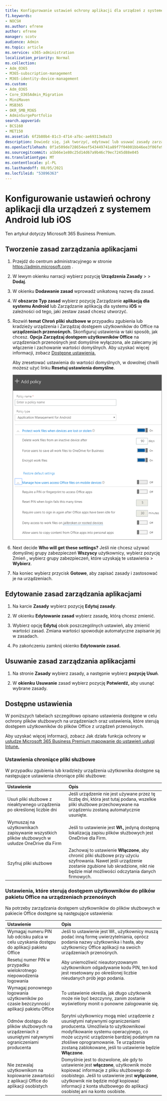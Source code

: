 ```yaml
---
title: Konfigurowanie ustawień ochrony aplikacji dla urządzeń z systemem Android lub iOS
f1.keywords:
- NOCSH
ms.author: efrene
author: efrene
manager: scotv
audience: Admin
ms.topic: article
ms.service: o365-administration
localization_priority: Normal
ms.collection:
- Adm_O365
- M365-subscription-management
- M365-identity-device-management
ms.custom:
- Adm_O365
- Core_O365Admin_Migration
- MiniMaven
- MSB365
- OKR_SMB_M365
- AdminSurgePortfolio
search.appverid:
- BCS160
- MET150
ms.assetid: 6f2b80b4-81c3-4714-a7bc-ae69313e8a33
description: Dowiedz się, jak tworzyć, edytować lub usuwać zasady zarządzania aplikacją oraz jak chronić pliki służbowe na urządzeniach z systemem Android lub iOS.
ms.openlocfilehash: 0f1e509de728654eef543449741a89f7f04001bb46ee3f06fe9b96038650eb6f
ms.sourcegitcommit: a1b66e1e80c25d14d67a9b46c79ec7245d88e045
ms.translationtype: MT
ms.contentlocale: pl-PL
ms.lasthandoff: 08/05/2021
ms.locfileid: "53896363"
---
```

# <a name="set-app-protection-settings-for-android-or-ios-devices"></a>Konfigurowanie ustawień ochrony aplikacji dla urządzeń z systemem Android lub iOS

Ten artykuł dotyczy Microsoft 365 Business Premium.

## <a name="create-an-app-management-policy"></a>Tworzenie zasad zarządzania aplikacjami

1. Przejdź do centrum administracyjnego w stronie <a href="https://go.microsoft.com/fwlink/p/?linkid=837890" target="_blank">https://admin.microsoft.com</a> . 
    
2. W lewym okienku narracji wybierz pozycję **Urządzenia Zasady** \>  \> **Dodaj**.
  
3. W okienku **Dodawanie zasad** wprowadź unikatową nazwę dla zasad. 
    
4. W **obszarze Typ zasad** wybierz pozycję Zarządzanie **aplikacją dla systemu Android** lub Zarządzanie aplikacją dla systemu **iOS** w zależności od tego, jaki zestaw zasad chcesz utworzyć. 
    
5. Rozwiń **temat Chroń pliki służbowe w** przypadku zgubienia lub kradzieży urządzenia i Zarządzaj dostępem użytkowników do Office na **urządzeniach przenośnych.** Skonfiguruj ustawienia w taki sposób, jak chcesz. **Opcja Zarządzaj dostępem użytkowników Office** na  urządzeniach przenośnych jest domyślnie wyłączona,  ale zalecamy jej włączenie i zachowanie wartości domyślnych. Aby uzyskać więcej informacji, zobacz [Dostępne ustawienia.](#available-settings) 
    
    Aby zresetować ustawienia do wartości domyślnych, w dowolnej chwili możesz użyć linku **Resetuj ustawienia domyślne**. 
    
    ![Screenshot of Create a policy with Application management for Android selected](../media/eabbe06d-ac0a-4f3a-8630-68c808b1e662.png)
  
6. Next decide **Who will get these settings?** Jeśli nie chcesz używać domyślnej grupy zabezpieczeń **Wszyscy** użytkownicy, wybierz pozycję Zmień **,** wybierz grupy zabezpieczeń, które uzyskają te ustawienia \> **Wybierz**.
    
7. Na koniec wybierz przycisk **Gotowe**, aby zapisać zasady i zastosować je na urządzeniach. 
    
## <a name="edit-an-app-management-policy"></a>Edytowanie zasad zarządzania aplikacjami

1. Na karcie **Zasady** wybierz pozycję **Edytuj zasady**.
    
2. W okienku **Edytowanie zasad** wybierz zasadę, którą chcesz zmienić. 
    
3. Wybierz opcję **Edytuj** obok poszczególnych ustawień, aby zmienić wartości zasad. Zmiana wartości spowoduje automatyczne zapisanie jej w zasadach.
    
4. Po zakończeniu zamknij okienko **Edytowanie zasad.** 
    
## <a name="delete-an-app-management-policy"></a>Usuwanie zasad zarządzania aplikacjami

1. Na stronie **Zasady** wybierz zasady, a następnie wybierz **pozycję Usuń**.
    
2. W **okienku Usuwanie** zasad wybierz pozycję **Potwierdź,** aby usunąć wybrane zasady. 
    
## <a name="available-settings"></a>Dostępne ustawienia

W poniższych tabelach szczegółowo opisano ustawienia dostępne w celu ochrony plików służbowych na urządzeniach oraz ustawienia, które sterują dostępem użytkowników do plików Office z urządzeń przenośnych.
  
 Aby uzyskać więcej informacji, zobacz Jak działa funkcja ochrony w [usłudze Microsoft 365 Business Premium mapowanie do ustawień usługi Intune.](map-protection-features-to-intune-settings.md) 
  
### <a name="settings-that-protect-work-files"></a>Ustawienia chroniące pliki służbowe

W przypadku zgubienia lub kradzieży urządzenia użytkownika dostępne są następujące ustawienia chroniące pliki służbowe:


|Ustawienie  <br/> |Opis  <br/> |
|:-----|:-----|
|Usuń pliki służbowe z nieaktywnego urządzenia po określonej liczbie dni  <br/> |Jeśli urządzenie nie jest używane przez tę liczbę dni, która jest tutaj podana, wszelkie pliki służbowe przechowywane na urządzeniu zostaną automatycznie usunięte.  <br/> |
|Wymuszaj na użytkownikach zapisywanie wszystkich plików służbowych w usłudze OneDrive dla Firm  <br/> |Jeśli to ustawienie jest **Wł.,** jedyną dostępną lokalizacją zapisu plików służbowych jest OneDrive dla Firm.  <br/> |
|Szyfruj pliki służbowe  <br/> |Zachowaj to ustawienie **Włączone**, aby chronić pliki służbowe przy użyciu szyfrowania. Nawet jeśli urządzenie zostanie zgubione lub skradzione, nikt nie będzie miał możliwości odczytania danych firmowych.  <br/> |
   
### <a name="settings-that-control-how-users-access-office-files-on-mobile-devices"></a>Ustawienia, które sterują dostępem użytkowników do plików pakietu Office na urządzeniach przenośnych

Na potrzeby zarządzania dostępem użytkowników do plików służbowych w pakiecie Office dostępne są następujące ustawienia:


|Ustawienie  <br/> |Opis  <br/> |
|:-----|:-----|
|Wymagaj numeru PIN lub odcisku palca w celu uzyskania dostępu do aplikacji pakietu Office  <br/> |Jeśli to  ustawienie jest Wł., użytkownicy muszą podać inną formę uwierzytelniania, oprócz podania nazwy użytkownika i hasła, aby użytkownicy Office aplikacji na swoich urządzeniach przenośnych.<br/> |
|Resetuj numer PIN w przypadku wielokrotnego niepowodzenia logowania  <br/> |Aby uniemożliwić nieautoryzowanym użytkownikom odgadywanie kodu PIN, ten kod jest resetowany po określonej liczbie nieudanych prób jego podania.  <br/> |
|Wymagaj ponownego logowania użytkowników po czasie bezczynności aplikacji pakietu Office  <br/> |To ustawienie określa, jak długo użytkownik może nie być bezczynny, zanim zostanie wyświetlony monit o ponowne zalogowanie się.  <br/> |
|Odmów dostępu do plików służbowych na urządzeniach z usuniętymi natywnymi ograniczeniami producenta  <br/> |Sprytni użytkownicy mogą mieć urządzenie z usuniętymi natywnymi ograniczeniami producenta. Umożliwia to użytkownikowi modyfikowanie systemu operacyjnego, co może uczynić urządzenie bardziej podatnym na złośliwe oprogramowanie. Te urządzenia zostaną zablokowane, jeśli to ustawienie będzie **Włączone**.  <br/> |
|Nie zezwalaj użytkownikom na kopiowanie zawartości z aplikacji Office do aplikacji osobistych  <br/> |Domyślnie jest to dozwolone, ale gdy to ustawienie jest **włączone**, użytkownik może kopiować informacje z pliku służbowego do osobistego. Jeśli to ustawienie jest **wyłączone**, użytkownik nie będzie mógł kopiować informacji z konta służbowego do aplikacji osobistej ani na konto osobiste.  <br/> |
